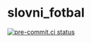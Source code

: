 # slovni_fotbal
[![pre-commit.ci status](https://results.pre-commit.ci/badge/github/spidermila/slovni_fotbal/main.svg)](https://results.pre-commit.ci/latest/github/spidermila/slovni_fotbal/main)
